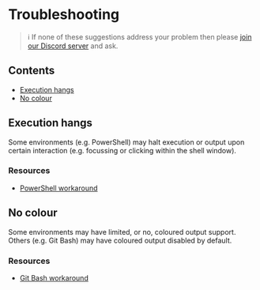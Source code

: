 # Troubleshooting

> ℹ️ If none of these suggestions address your problem then please [join our Discord server](https://discord.gg/v3MW4TeXtZ) and ask.

## Contents

- [Execution hangs](#execution-hangs)
- [No colour](#no-colour)

## Execution hangs

Some environments (e.g. PowerShell) may halt execution or output upon certain interaction (e.g. focussing or clicking within the shell window).

### Resources

- [PowerShell workaround](https://serverfault.com/a/205898)

## No colour

Some environments may have limited, or no, coloured output support. Others (e.g. Git Bash) may have coloured output disabled by default.

### Resources

- [Git Bash workaround](https://github.com/gulpjs/gulp/issues/1292#issuecomment-332407627)
